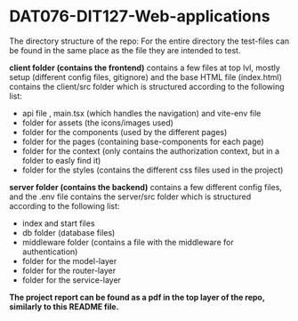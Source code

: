 # DAT076-DIT127-Web-applications

The directory structure of the repo: 
For the entire directory the test-files can be found in the same place as the file they are intended to test.


**client folder (contains the frontend)**
contains a few files at top lvl, mostly setup (different config files, gitignore) and the base HTML file (index.html)
contains the client/src folder which is structured according to the following list:
- api file , main.tsx (which handles the navigation) and vite-env file
- folder for assets (the icons/images used)
- folder for the components (used by the different pages)
- folder for the pages (containing base-components for each page)
- folder for the context (only contains the authorization context, but in a folder to easly find it)
- folder for the styles (contains the different css files used in the project)

**server folder (contains the backend)**
contains a few different config files, and the .env file
contains the server/src folder which is structured according to the following list: 
- index and start files
- db folder (database files)
- middleware folder (contains a file with the middleware for authentication)
- folder for the model-layer
- folder for the router-layer
- folder for the service-layer



**The project report can be found as a pdf in the top layer of the repo, similarly to this README file.**
